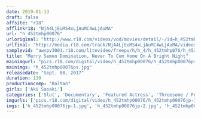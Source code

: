 ```yaml
---
date: 2019-01-13
draft: false
affsite: "r18"
afflinkr18: "NjA4LjEuMS4xLjAuMC4wLjAuMA"
url: "h_452tmhp00076"
urloriginal: "http://www.r18.com/videos/vod/movies/detail/-/id=h_452tmhp00076"
urlfinal: "http://media.r18.com/track/NjA4LjEuMS4xLjAuMC4wLjAuMA/videos/vod/movies/detail/-/id=h_452tmhp00076"
samplevid: "awspv3001.r18.com/litevideo/freepv/h/h_4/h_452tmhp076/h_452tmhp076_dmb_w.mp4"
title: "Merry Semen Domination, Never To Cum Home On A Bright Night"
mainimgurl: "pics.r18.com/digital/video/h_452tmhp00076/h_452tmhp00076ps.jpg"
mainimgs: "h_452tmhp00076ps.jpg"
releasedate: "Sept. 08, 2017"
duration: 130
productioncomp: "Baltan"
girls: ['Aki Sasaki']
categories: ['Slut', 'Documentary', 'Featured Actress', 'Threesome / Foursome', 'Dirty Talk', 'Hi-Def']
imgurls: ['pics.r18.com/digital/video/h_452tmhp00076/h_452tmhp00076jp-1.jpg', 'pics.r18.com/digital/video/h_452tmhp00076/h_452tmhp00076jp-2.jpg', 'pics.r18.com/digital/video/h_452tmhp00076/h_452tmhp00076jp-3.jpg', 'pics.r18.com/digital/video/h_452tmhp00076/h_452tmhp00076jp-4.jpg', 'pics.r18.com/digital/video/h_452tmhp00076/h_452tmhp00076jp-5.jpg', 'pics.r18.com/digital/video/h_452tmhp00076/h_452tmhp00076jp-6.jpg', 'pics.r18.com/digital/video/h_452tmhp00076/h_452tmhp00076jp-7.jpg', 'pics.r18.com/digital/video/h_452tmhp00076/h_452tmhp00076jp-8.jpg', 'pics.r18.com/digital/video/h_452tmhp00076/h_452tmhp00076jp-9.jpg', 'pics.r18.com/digital/video/h_452tmhp00076/h_452tmhp00076jp-10.jpg', 'pics.r18.com/digital/video/h_452tmhp00076/h_452tmhp00076jp-11.jpg', 'pics.r18.com/digital/video/h_452tmhp00076/h_452tmhp00076jp-12.jpg', 'pics.r18.com/digital/video/h_452tmhp00076/h_452tmhp00076jp-13.jpg', 'pics.r18.com/digital/video/h_452tmhp00076/h_452tmhp00076jp-14.jpg', 'pics.r18.com/digital/video/h_452tmhp00076/h_452tmhp00076jp-15.jpg', 'pics.r18.com/digital/video/h_452tmhp00076/h_452tmhp00076jp-16.jpg', 'pics.r18.com/digital/video/h_452tmhp00076/h_452tmhp00076jp-17.jpg', 'pics.r18.com/digital/video/h_452tmhp00076/h_452tmhp00076jp-18.jpg', 'pics.r18.com/digital/video/h_452tmhp00076/h_452tmhp00076jp-19.jpg', 'pics.r18.com/digital/video/h_452tmhp00076/h_452tmhp00076jp-20.jpg']
imgs: ['h_452tmhp00076jp-1.jpg', 'h_452tmhp00076jp-2.jpg', 'h_452tmhp00076jp-3.jpg', 'h_452tmhp00076jp-4.jpg', 'h_452tmhp00076jp-5.jpg', 'h_452tmhp00076jp-6.jpg', 'h_452tmhp00076jp-7.jpg', 'h_452tmhp00076jp-8.jpg', 'h_452tmhp00076jp-9.jpg', 'h_452tmhp00076jp-10.jpg', 'h_452tmhp00076jp-11.jpg', 'h_452tmhp00076jp-12.jpg', 'h_452tmhp00076jp-13.jpg', 'h_452tmhp00076jp-14.jpg', 'h_452tmhp00076jp-15.jpg', 'h_452tmhp00076jp-16.jpg', 'h_452tmhp00076jp-17.jpg', 'h_452tmhp00076jp-18.jpg', 'h_452tmhp00076jp-19.jpg', 'h_452tmhp00076jp-20.jpg']
---
```

